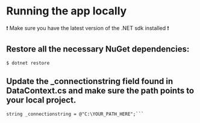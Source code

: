 # Running the app locally
❗ Make sure you have the latest version of the .NET sdk installed ❗
## Restore all the necessary NuGet dependencies:
```$ dotnet restore```
## Update the _connectionstring field found in DataContext.cs and make sure the path points to your local project.
```// TODO: Update this string to your local project path
string _connectionstring = @"C:\YOUR_PATH_HERE";```
